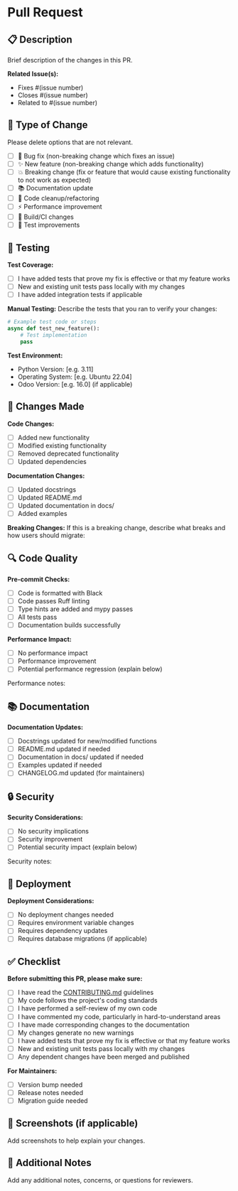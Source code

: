 # Pull Request

## 📋 Description

Brief description of the changes in this PR.

**Related Issue(s):**
- Fixes #(issue number)
- Closes #(issue number)
- Related to #(issue number)

## 🔄 Type of Change

Please delete options that are not relevant.

- [ ] 🐛 Bug fix (non-breaking change which fixes an issue)
- [ ] ✨ New feature (non-breaking change which adds functionality)
- [ ] 💥 Breaking change (fix or feature that would cause existing functionality to not work as expected)
- [ ] 📚 Documentation update
- [ ] 🧹 Code cleanup/refactoring
- [ ] ⚡ Performance improvement
- [ ] 🔧 Build/CI changes
- [ ] 🧪 Test improvements

## 🧪 Testing

**Test Coverage:**
- [ ] I have added tests that prove my fix is effective or that my feature works
- [ ] New and existing unit tests pass locally with my changes
- [ ] I have added integration tests if applicable

**Manual Testing:**
Describe the tests that you ran to verify your changes:

```python
# Example test code or steps
async def test_new_feature():
    # Test implementation
    pass
```

**Test Environment:**
- Python Version: [e.g. 3.11]
- Operating System: [e.g. Ubuntu 22.04]
- Odoo Version: [e.g. 16.0] (if applicable)

## 📝 Changes Made

**Code Changes:**
- [ ] Added new functionality
- [ ] Modified existing functionality
- [ ] Removed deprecated functionality
- [ ] Updated dependencies

**Documentation Changes:**
- [ ] Updated docstrings
- [ ] Updated README.md
- [ ] Updated documentation in docs/
- [ ] Added examples

**Breaking Changes:**
If this is a breaking change, describe what breaks and how users should migrate:

## 🔍 Code Quality

**Pre-commit Checks:**
- [ ] Code is formatted with Black
- [ ] Code passes Ruff linting
- [ ] Type hints are added and mypy passes
- [ ] All tests pass
- [ ] Documentation builds successfully

**Performance Impact:**
- [ ] No performance impact
- [ ] Performance improvement
- [ ] Potential performance regression (explain below)

Performance notes:

## 📚 Documentation

**Documentation Updates:**
- [ ] Docstrings updated for new/modified functions
- [ ] README.md updated if needed
- [ ] Documentation in docs/ updated if needed
- [ ] Examples updated if needed
- [ ] CHANGELOG.md updated (for maintainers)

## 🔒 Security

**Security Considerations:**
- [ ] No security implications
- [ ] Security improvement
- [ ] Potential security impact (explain below)

Security notes:

## 🚀 Deployment

**Deployment Considerations:**
- [ ] No deployment changes needed
- [ ] Requires environment variable changes
- [ ] Requires dependency updates
- [ ] Requires database migrations (if applicable)

## ✅ Checklist

**Before submitting this PR, please make sure:**

- [ ] I have read the [CONTRIBUTING.md](../CONTRIBUTING.md) guidelines
- [ ] My code follows the project's coding standards
- [ ] I have performed a self-review of my own code
- [ ] I have commented my code, particularly in hard-to-understand areas
- [ ] I have made corresponding changes to the documentation
- [ ] My changes generate no new warnings
- [ ] I have added tests that prove my fix is effective or that my feature works
- [ ] New and existing unit tests pass locally with my changes
- [ ] Any dependent changes have been merged and published

**For Maintainers:**
- [ ] Version bump needed
- [ ] Release notes needed
- [ ] Migration guide needed

## 📸 Screenshots (if applicable)

Add screenshots to help explain your changes.

## 🤔 Additional Notes

Add any additional notes, concerns, or questions for reviewers.

